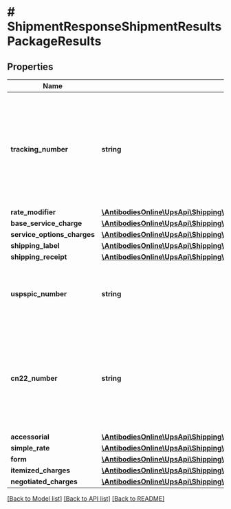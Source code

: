 # # ShipmentResponseShipmentResultsPackageResults

## Properties

Name | Type | Description | Notes
------------ | ------------- | ------------- | -------------
**tracking_number** | **string** | Package 1Z number.   For Mail Innovations shipments, please use the USPSPICNumber when tracking packages (a non-1Z number Mail Manifest Id is returned).  Applicable only for ShipmentResponse and ShipAcceptResponse. |
**rate_modifier** | [**\AntibodiesOnline\UpsApi\Shipping\PackageResultsRateModifier**](PackageResultsRateModifier.md) |  | [optional]
**base_service_charge** | [**\AntibodiesOnline\UpsApi\Shipping\PackageResultsBaseServiceCharge**](PackageResultsBaseServiceCharge.md) |  | [optional]
**service_options_charges** | [**\AntibodiesOnline\UpsApi\Shipping\PackageResultsServiceOptionsCharges**](PackageResultsServiceOptionsCharges.md) |  | [optional]
**shipping_label** | [**\AntibodiesOnline\UpsApi\Shipping\PackageResultsShippingLabel**](PackageResultsShippingLabel.md) |  | [optional]
**shipping_receipt** | [**\AntibodiesOnline\UpsApi\Shipping\PackageResultsShippingReceipt**](PackageResultsShippingReceipt.md) |  | [optional]
**uspspic_number** | **string** | USPSPICNumber is USPS Package Identification; it should be used for tracking Mail Innovations shipments. | [optional]
**cn22_number** | **string** | USPS defined CN22 ID number format varies based on destination country or territory.  Not applicable as of Jan 2015.  Mail Innovations shipments US to VI, PR, and GU are not considered international. | [optional]
**accessorial** | [**\AntibodiesOnline\UpsApi\Shipping\ShipmentResultsPackageResultsAccessorial**](ShipmentResultsPackageResultsAccessorial.md) |  | [optional]
**simple_rate** | [**\AntibodiesOnline\UpsApi\Shipping\PackageResultsSimpleRate**](PackageResultsSimpleRate.md) |  | [optional]
**form** | [**\AntibodiesOnline\UpsApi\Shipping\PackageResultsForm**](PackageResultsForm.md) |  | [optional]
**itemized_charges** | [**\AntibodiesOnline\UpsApi\Shipping\ShipmentResultsPackageResultsItemizedCharges**](ShipmentResultsPackageResultsItemizedCharges.md) |  | [optional]
**negotiated_charges** | [**\AntibodiesOnline\UpsApi\Shipping\PackageResultsNegotiatedCharges**](PackageResultsNegotiatedCharges.md) |  | [optional]

[[Back to Model list]](../../README.md#models) [[Back to API list]](../../README.md#endpoints) [[Back to README]](../../README.md)
